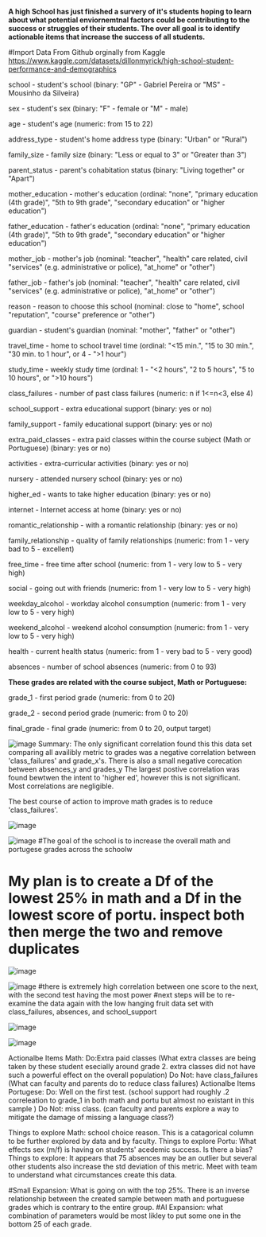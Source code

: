 **A high School has just finished a survery of it's students hoping to learn about what potential enviornemtnal factors could be contributing to the success or struggles of their students. The over all goal is to identify actionable items that increase the success of all students.**


#Import Data From Github orginally from Kaggle
https://www.kaggle.com/datasets/dillonmyrick/high-school-student-performance-and-demographics

school - student's school (binary: "GP" - Gabriel Pereira or "MS" - Mousinho da Silveira)

sex - student's sex (binary: "F" - female or "M" - male)

age - student's age (numeric: from 15 to 22)

address_type - student's home address type (binary: "Urban" or "Rural")

family_size - family size (binary: "Less or equal to 3" or "Greater than 3")

parent_status - parent's cohabitation status (binary: "Living together" or "Apart")

mother_education - mother's education (ordinal: "none", "primary education (4th grade)", "5th to 9th grade", "secondary education" or "higher education")

father_education - father's education (ordinal: "none", "primary education (4th grade)", "5th to 9th grade", "secondary education" or "higher education")

mother_job - mother's job (nominal: "teacher", "health" care related, civil "services" (e.g. administrative or police), "at_home" or "other")

father_job - father's job (nominal: "teacher", "health" care related, civil "services" (e.g. administrative or police), "at_home" or "other")

reason - reason to choose this school (nominal: close to "home", school "reputation", "course" preference or "other")

guardian - student's guardian (nominal: "mother", "father" or "other")

travel_time - home to school travel time (ordinal: "<15 min.", "15 to 30 min.", "30 min. to 1 hour", or 4 - ">1 hour")

study_time - weekly study time (ordinal: 1 - "<2 hours", "2 to 5 hours", "5 to 10 hours", or ">10 hours")

class_failures - number of past class failures (numeric: n if 1<=n<3, else 4)

school_support - extra educational support (binary: yes or no)

family_support - family educational support (binary: yes or no)

extra_paid_classes - extra paid classes within the course subject (Math or Portuguese) (binary: yes or no)

activities - extra-curricular activities (binary: yes or no)

nursery - attended nursery school (binary: yes or no)

higher_ed - wants to take higher education (binary: yes or no)

internet - Internet access at home (binary: yes or no)

romantic_relationship - with a romantic relationship (binary: yes or no)

family_relationship - quality of family relationships (numeric: from 1 - very bad to 5 - excellent)

free_time - free time after school (numeric: from 1 - very low to 5 - very high)

social - going out with friends (numeric: from 1 - very low to 5 - very high)

weekday_alcohol - workday alcohol consumption (numeric: from 1 - very low to 5 - very high)

weekend_alcohol - weekend alcohol consumption (numeric: from 1 - very low to 5 - very high)

health - current health status (numeric: from 1 - very bad to 5 - very good)

absences - number of school absences (numeric: from 0 to 93)

**These grades are related with the course subject, Math or Portuguese:**

grade_1 - first period grade (numeric: from 0 to 20)

grade_2 - second period grade (numeric: from 0 to 20)

final_grade - final grade (numeric: from 0 to 20, output target)



![image](https://github.com/MEPritchard/EduPerformance/assets/128252526/6f66156b-291a-44cf-9d77-8b533532fdea)
Summary: The only significant correlation found this this data set comparing all availibly metric to grades was a negative correlation between 'class_failures' and grade_x's. There is also a small negative corecation between absences_y and grades_y The largest postive correlation was found bewtwen the intent to 'higher ed', however this is not significant. Most correlations are negligible.

The best course of action to improve math grades is to reduce 'class_failures'.



![image](https://github.com/MEPritchard/EduPerformance/assets/128252526/e01ec1f4-5907-40b1-bb94-d81821086c72)


![image](https://github.com/MEPritchard/EduPerformance/assets/128252526/b5ac42c4-4dd8-4d63-8799-a128c89a4aa1)
#The goal of the school is to increase the overall math and portugese grades across the schoolw
# My plan is to create a Df of the lowest 25% in math and a Df in the lowest score of portu. inspect both then merge the two and remove duplicates

![image](https://github.com/MEPritchard/EduPerformance/assets/128252526/2158ac81-c7b3-4710-ab5e-a14fd746fd6e)


![image](https://github.com/MEPritchard/EduPerformance/assets/128252526/5c94f3cc-98ca-4027-9602-0575f2218db1)
#there is extremely high correlation between one score to the next, with the second test having the most power
#next steps will be to re-examine the data again with the low hanging fruit data set with class_failures, absences, and school_support

![image](https://github.com/MEPritchard/EduPerformance/assets/128252526/fe9e70a7-cd0c-409c-8164-0ff4af1bb85a)


![image](https://github.com/MEPritchard/EduPerformance/assets/128252526/e583b049-a2dd-4885-9efd-c4435a67e5f1)


Actionalbe Items Math: 
  Do:Extra paid classes (What extra classes are being taken by these student esecially around grade 2. extra classes did not have such a powerful effect on the overall population)
  Do Not: have class_failures (What can faculty and parents do to reduce class failures)
Actionalbe Items Portugese:
  Do: Well on the first test. (school support had roughly .2 correleation to grade_1 in both math and portu but almost no existant in this sample )
  Do Not: miss class. (can faculty and parents explore a way to mitigate the damage of missing a language class?)

Things to explore Math: school choice reason. This is a catagorical column to be further explored by data and by faculty.
Things to explore Portu: What effects sex (m/f) is having on students' acedemic success. Is there a bias?
Things to explore: It appears that 75 absences may be an outlier but several other students also increase the std deviation of this metric. Meet with team to understand what circumstances create this data.

#Small Expansion: What is going on with the top 25%. There is an inverse relationship between the created sample between math and portuguese grades which is contrary to the entire group.
#AI Expansion: what combination of parameters would be most likley to put some one in the bottom 25 of each grade.



